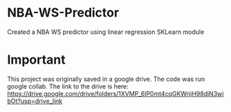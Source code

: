 # NBA-WS-Predictor
Created a NBA WS predictor using linear regression SKLearn module
# Important
This project was originally saved in a google drive. The code was run google collab. 
The link to the drive is here: https://drive.google.com/drive/folders/1XVMP_6lP0mt4cqGKWrjiH98djN3wibOt?usp=drive_link
